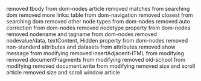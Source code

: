 removed tbody from dom-nodes article
removed matches from searching dom
removed more links: table from dom-navigation
removed closest from searching dom
removed other node types from dom-nodes
removed auto correction from dom-nodes
removed nodetype property from dom-nodes
removed nodename and tagname from dom-nodes
removed nodevalue/data, textContent, Hidden property from dom-nodes
removed non-standerd attributes and datasets from attributes
removed show message from modifying
removed insertAdjacentHTML from modifying
removed documentFragments from modifying
removed old-school from modifying
removed document.write from modifying
removed size and scroll article
removed size and scroll window article